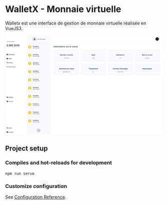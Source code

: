 # WalletX - Monnaie virtuelle

Walletx est une interface de gestion de monnaie virtuelle réalisée en VueJS3.

![image info](./image.png)

## Project setup

### Compiles and hot-reloads for development
```
npm run serve
```

### Customize configuration
See [Configuration Reference](https://cli.vuejs.org/config/).
